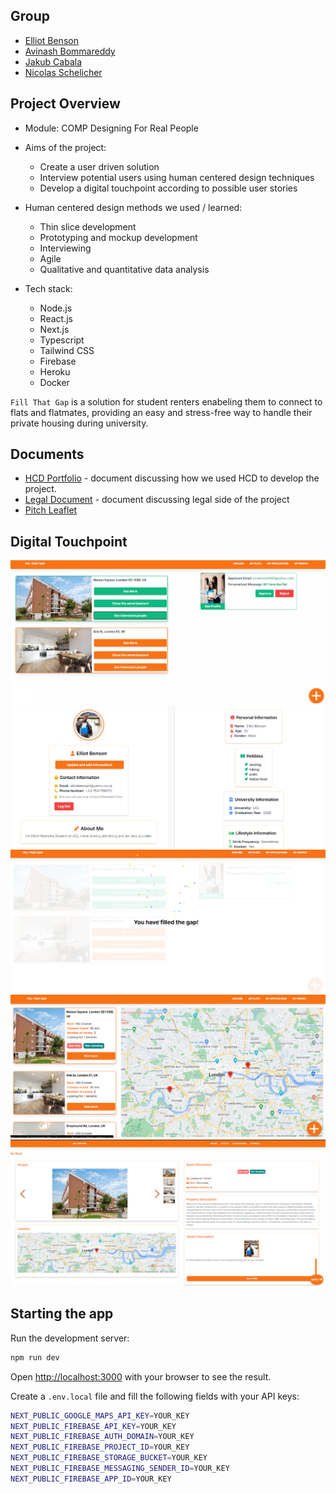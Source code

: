 ## Group
- [Elliot Benson](https://github.com/ElliotBLabs)
- [Avinash Bommareddy](https://github.com/avinashbommareddy)
- [Jakub Cabala](https://github.com/jCabala)
- [Nicolas Schelicher](https://github.com/scaraven)

## Project Overview

- Module: COMP Designing For Real People
- Aims of the project:
    - Create a user driven solution
    - Interview potential users using human centered design techniques
    - Develop a digital touchpoint according to possible user stories

- Human centered design methods we used / learned:
    - Thin slice development
    - Prototyping and mockup development
    - Interviewing
    - Agile
    - Qualitative and quantitative data analysis

- Tech stack:
    - Node.js
    - React.js
    - Next.js
    - Typescript
    - Tailwind CSS
    - Firebase
    - Heroku
    - Docker

`Fill That Gap` is a solution for student renters enabeling them to connect to flats and flatmates, providing an easy and 
stress-free way to handle their private housing during university.

## Documents
- [HCD Portfolio](./assets/HCD_portfolio.pdf) - document discussing how we used HCD to develop the project.
- [Legal Document](./assets/DRP%20License%20Document.pdf) - document discussing legal side of the project
- [Pitch Leaflet](./assets/fill_that_gap_leaflet.pdf)

## Digital Touchpoint
![app1](./assets/app1.png)
![app2](./assets/app2.png)
![app3](./assets/app3.png)
![app4](./assets/app4.png)
![app5](./assets/app5.png)

## Starting the app

Run the development server:

```bash
npm run dev
```

Open [http://localhost:3000](http://localhost:3000) with your browser to see the result.

Create a `.env.local` file and fill the following fields with your API keys:
```bash
NEXT_PUBLIC_GOOGLE_MAPS_API_KEY=YOUR_KEY
NEXT_PUBLIC_FIREBASE_API_KEY=YOUR_KEY
NEXT_PUBLIC_FIREBASE_AUTH_DOMAIN=YOUR_KEY
NEXT_PUBLIC_FIREBASE_PROJECT_ID=YOUR_KEY
NEXT_PUBLIC_FIREBASE_STORAGE_BUCKET=YOUR_KEY
NEXT_PUBLIC_FIREBASE_MESSAGING_SENDER_ID=YOUR_KEY
NEXT_PUBLIC_FIREBASE_APP_ID=YOUR_KEY
```